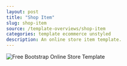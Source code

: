 ```yaml
---
layout: post
title: "Shop Item"
slug: shop-item
source: /template-overviews/shop-item
categories: template ecommerce unstyled
description: An online store item template.
---
```


<img src="/assets/img/templates/shop-item.jpg" class="img-responsive" alt="Free Bootstrap Online Store Template">